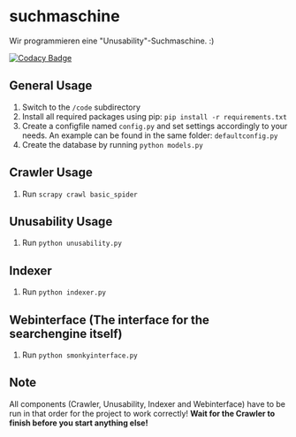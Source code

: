 # suchmaschine
Wir programmieren eine "Unusability"-Suchmaschine. :)

[![Codacy Badge](https://www.codacy.com/project/badge/75db2869b79b40f59765dea773691ac4)](https://www.codacy.com/app/Maurice-Schleussinger/suchmaschine)

General Usage
-------------
1. Switch to the `/code` subdirectory
2. Install all required packages using pip: `pip install -r requirements.txt`
3. Create a configfile named `config.py` and set settings accordingly to your needs. An example can be found in the same folder: `defaultconfig.py`
4. Create the database by running `python models.py`


Crawler Usage
-------------
1. Run `scrapy crawl basic_spider`


Unusability Usage
-----------------
1. Run `python unusability.py`


Indexer
-------
1. Run `python indexer.py`

Webinterface (The interface for the searchengine itself)
------------
1. Run `python smonkyinterface.py`


Note
----
All components (Crawler, Unusability, Indexer and Webinterface) have to be run in that order for the project to work correctly! **Wait for the Crawler to finish before you start anything else!**
